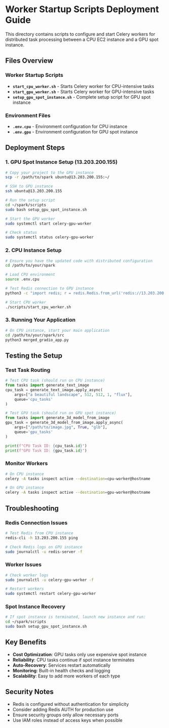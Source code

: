 # Worker Startup Scripts Deployment Guide

This directory contains scripts to configure and start Celery workers for distributed task processing between a CPU EC2 instance and a GPU spot instance.

## Files Overview

### Worker Startup Scripts
- **`start_cpu_worker.sh`** - Starts Celery worker for CPU-intensive tasks
- **`start_gpu_worker.sh`** - Starts Celery worker for GPU-intensive tasks
- **`setup_gpu_spot_instance.sh`** - Complete setup script for GPU spot instance

### Environment Files
- **`.env.cpu`** - Environment configuration for CPU instance
- **`.env.gpu`** - Environment configuration for GPU spot instance

## Deployment Steps

### 1. GPU Spot Instance Setup (13.203.200.155)

```bash
# Copy your project to the GPU instance
scp -r /path/to/spark ubuntu@13.203.200.155:~/

# SSH to GPU instance
ssh ubuntu@13.203.200.155

# Run the setup script
cd ~/spark/scripts
sudo bash setup_gpu_spot_instance.sh

# Start the GPU worker
sudo systemctl start celery-gpu-worker

# Check status
sudo systemctl status celery-gpu-worker
```

### 2. CPU Instance Setup

```bash
# Ensure you have the updated code with distributed configuration
cd /path/to/your/spark

# Load CPU environment
source .env.cpu

# Test Redis connection to GPU instance
python3 -c "import redis; r = redis.Redis.from_url('redis://13.203.200.155:6379/0'); print('✅ Redis OK' if r.ping() else '❌ Redis Failed')"

# Start CPU worker
./scripts/start_cpu_worker.sh
```

### 3. Running Your Application

```bash
# On CPU instance, start your main application
cd /path/to/your/spark/src
python3 merged_gradio_app.py
```

## Testing the Setup

### Test Task Routing

```python
# Test CPU task (should run on CPU instance)
from tasks import generate_text_image
cpu_task = generate_text_image.apply_async(
    args=["a beautiful landscape", 512, 512, 1, "flux"],
    queue='cpu_tasks'
)

# Test GPU task (should run on GPU spot instance)
from tasks import generate_3d_model_from_image
gpu_task = generate_3d_model_from_image.apply_async(
    args=["/path/to/image.jpg", True, "glb"],
    queue='gpu_tasks'
)

print(f"CPU Task ID: {cpu_task.id}")
print(f"GPU Task ID: {gpu_task.id}")
```

### Monitor Workers

```bash
# On CPU instance
celery -A tasks inspect active --destination=cpu-worker@hostname

# On GPU instance  
celery -A tasks inspect active --destination=gpu-worker@hostname
```

## Troubleshooting

### Redis Connection Issues
```bash
# Test Redis from CPU instance
redis-cli -h 13.203.200.155 ping

# Check Redis logs on GPU instance
sudo journalctl -u redis-server -f
```

### Worker Issues
```bash
# Check worker logs
sudo journalctl -u celery-gpu-worker -f

# Restart workers
sudo systemctl restart celery-gpu-worker
```

### Spot Instance Recovery
```bash
# If spot instance is terminated, launch new instance and run:
cd ~/spark/scripts
sudo bash setup_gpu_spot_instance.sh
```

## Key Benefits

- **Cost Optimization**: GPU tasks only use expensive spot instance
- **Reliability**: CPU tasks continue if spot instance terminates  
- **Auto-Recovery**: Services restart automatically
- **Monitoring**: Built-in health checks and logging
- **Scalability**: Easy to add more workers of each type

## Security Notes

- Redis is configured without authentication for simplicity
- Consider adding Redis AUTH for production use
- Ensure security groups only allow necessary ports
- Use IAM roles instead of access keys when possible
